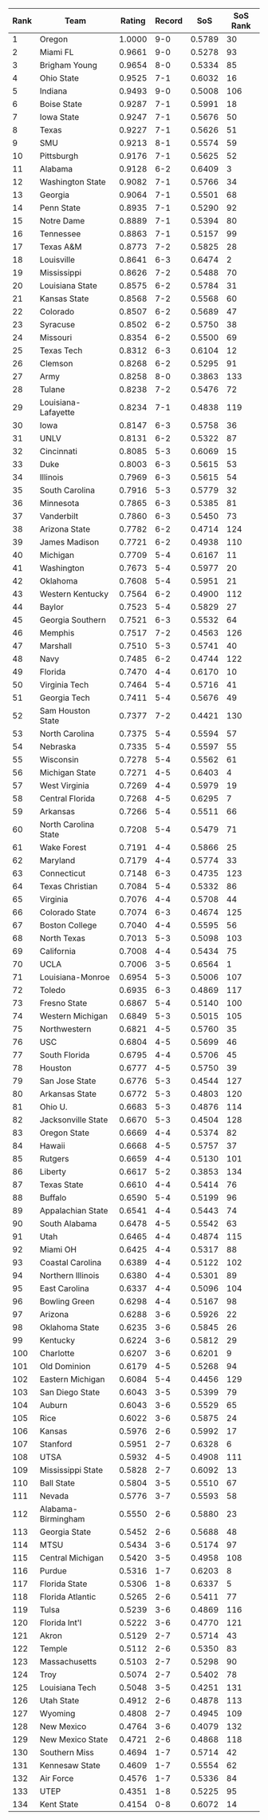Rank | Team | Rating | Record | SoS | SoS Rank
---|---|---|---|---|---
1 | Oregon | 1.0000 | 9-0 | 0.5789 | 30
2 | Miami FL | 0.9661 | 9-0 | 0.5278 | 93
3 | Brigham Young | 0.9654 | 8-0 | 0.5334 | 85
4 | Ohio State | 0.9525 | 7-1 | 0.6032 | 16
5 | Indiana | 0.9493 | 9-0 | 0.5008 | 106
6 | Boise State | 0.9287 | 7-1 | 0.5991 | 18
7 | Iowa State | 0.9247 | 7-1 | 0.5676 | 50
8 | Texas | 0.9227 | 7-1 | 0.5626 | 51
9 | SMU | 0.9213 | 8-1 | 0.5574 | 59
10 | Pittsburgh | 0.9176 | 7-1 | 0.5625 | 52
11 | Alabama | 0.9128 | 6-2 | 0.6409 | 3
12 | Washington State | 0.9082 | 7-1 | 0.5766 | 34
13 | Georgia | 0.9064 | 7-1 | 0.5501 | 68
14 | Penn State | 0.8935 | 7-1 | 0.5290 | 92
15 | Notre Dame | 0.8889 | 7-1 | 0.5394 | 80
16 | Tennessee | 0.8863 | 7-1 | 0.5157 | 99
17 | Texas A&M | 0.8773 | 7-2 | 0.5825 | 28
18 | Louisville | 0.8641 | 6-3 | 0.6474 | 2
19 | Mississippi | 0.8626 | 7-2 | 0.5488 | 70
20 | Louisiana State | 0.8575 | 6-2 | 0.5784 | 31
21 | Kansas State | 0.8568 | 7-2 | 0.5568 | 60
22 | Colorado | 0.8507 | 6-2 | 0.5689 | 47
23 | Syracuse | 0.8502 | 6-2 | 0.5750 | 38
24 | Missouri | 0.8354 | 6-2 | 0.5500 | 69
25 | Texas Tech | 0.8312 | 6-3 | 0.6104 | 12
26 | Clemson | 0.8268 | 6-2 | 0.5295 | 91
27 | Army | 0.8258 | 8-0 | 0.3863 | 133
28 | Tulane | 0.8238 | 7-2 | 0.5476 | 72
29 | Louisiana-Lafayette | 0.8234 | 7-1 | 0.4838 | 119
30 | Iowa | 0.8147 | 6-3 | 0.5758 | 36
31 | UNLV | 0.8131 | 6-2 | 0.5322 | 87
32 | Cincinnati | 0.8085 | 5-3 | 0.6069 | 15
33 | Duke | 0.8003 | 6-3 | 0.5615 | 53
34 | Illinois | 0.7969 | 6-3 | 0.5615 | 54
35 | South Carolina | 0.7916 | 5-3 | 0.5779 | 32
36 | Minnesota | 0.7865 | 6-3 | 0.5385 | 81
37 | Vanderbilt | 0.7860 | 6-3 | 0.5450 | 73
38 | Arizona State | 0.7782 | 6-2 | 0.4714 | 124
39 | James Madison | 0.7721 | 6-2 | 0.4938 | 110
40 | Michigan | 0.7709 | 5-4 | 0.6167 | 11
41 | Washington | 0.7673 | 5-4 | 0.5977 | 20
42 | Oklahoma | 0.7608 | 5-4 | 0.5951 | 21
43 | Western Kentucky | 0.7564 | 6-2 | 0.4900 | 112
44 | Baylor | 0.7523 | 5-4 | 0.5829 | 27
45 | Georgia Southern | 0.7521 | 6-3 | 0.5532 | 64
46 | Memphis | 0.7517 | 7-2 | 0.4563 | 126
47 | Marshall | 0.7510 | 5-3 | 0.5741 | 40
48 | Navy | 0.7485 | 6-2 | 0.4744 | 122
49 | Florida | 0.7470 | 4-4 | 0.6170 | 10
50 | Virginia Tech | 0.7464 | 5-4 | 0.5716 | 41
51 | Georgia Tech | 0.7411 | 5-4 | 0.5676 | 49
52 | Sam Houston State | 0.7377 | 7-2 | 0.4421 | 130
53 | North Carolina | 0.7375 | 5-4 | 0.5594 | 57
54 | Nebraska | 0.7335 | 5-4 | 0.5597 | 55
55 | Wisconsin | 0.7278 | 5-4 | 0.5562 | 61
56 | Michigan State | 0.7271 | 4-5 | 0.6403 | 4
57 | West Virginia | 0.7269 | 4-4 | 0.5979 | 19
58 | Central Florida | 0.7268 | 4-5 | 0.6295 | 7
59 | Arkansas | 0.7266 | 5-4 | 0.5511 | 66
60 | North Carolina State | 0.7208 | 5-4 | 0.5479 | 71
61 | Wake Forest | 0.7191 | 4-4 | 0.5866 | 25
62 | Maryland | 0.7179 | 4-4 | 0.5774 | 33
63 | Connecticut | 0.7148 | 6-3 | 0.4735 | 123
64 | Texas Christian | 0.7084 | 5-4 | 0.5332 | 86
65 | Virginia | 0.7076 | 4-4 | 0.5708 | 44
66 | Colorado State | 0.7074 | 6-3 | 0.4674 | 125
67 | Boston College | 0.7040 | 4-4 | 0.5595 | 56
68 | North Texas | 0.7013 | 5-3 | 0.5098 | 103
69 | California | 0.7008 | 4-4 | 0.5434 | 75
70 | UCLA | 0.7006 | 3-5 | 0.6564 | 1
71 | Louisiana-Monroe | 0.6954 | 5-3 | 0.5006 | 107
72 | Toledo | 0.6935 | 6-3 | 0.4869 | 117
73 | Fresno State | 0.6867 | 5-4 | 0.5140 | 100
74 | Western Michigan | 0.6849 | 5-3 | 0.5015 | 105
75 | Northwestern | 0.6821 | 4-5 | 0.5760 | 35
76 | USC | 0.6804 | 4-5 | 0.5699 | 46
77 | South Florida | 0.6795 | 4-4 | 0.5706 | 45
78 | Houston | 0.6777 | 4-5 | 0.5750 | 39
79 | San Jose State | 0.6776 | 5-3 | 0.4544 | 127
80 | Arkansas State | 0.6772 | 5-3 | 0.4803 | 120
81 | Ohio U. | 0.6683 | 5-3 | 0.4876 | 114
82 | Jacksonville State | 0.6670 | 5-3 | 0.4504 | 128
83 | Oregon State | 0.6669 | 4-4 | 0.5374 | 82
84 | Hawaii | 0.6668 | 4-5 | 0.5757 | 37
85 | Rutgers | 0.6659 | 4-4 | 0.5130 | 101
86 | Liberty | 0.6617 | 5-2 | 0.3853 | 134
87 | Texas State | 0.6610 | 4-4 | 0.5414 | 76
88 | Buffalo | 0.6590 | 5-4 | 0.5199 | 96
89 | Appalachian State | 0.6541 | 4-4 | 0.5443 | 74
90 | South Alabama | 0.6478 | 4-5 | 0.5542 | 63
91 | Utah | 0.6465 | 4-4 | 0.4874 | 115
92 | Miami OH | 0.6425 | 4-4 | 0.5317 | 88
93 | Coastal Carolina | 0.6389 | 4-4 | 0.5122 | 102
94 | Northern Illinois | 0.6380 | 4-4 | 0.5301 | 89
95 | East Carolina | 0.6337 | 4-4 | 0.5096 | 104
96 | Bowling Green | 0.6298 | 4-4 | 0.5167 | 98
97 | Arizona | 0.6288 | 3-6 | 0.5926 | 22
98 | Oklahoma State | 0.6235 | 3-6 | 0.5845 | 26
99 | Kentucky | 0.6224 | 3-6 | 0.5812 | 29
100 | Charlotte | 0.6207 | 3-6 | 0.6201 | 9
101 | Old Dominion | 0.6179 | 4-5 | 0.5268 | 94
102 | Eastern Michigan | 0.6084 | 5-4 | 0.4456 | 129
103 | San Diego State | 0.6043 | 3-5 | 0.5399 | 79
104 | Auburn | 0.6043 | 3-6 | 0.5529 | 65
105 | Rice | 0.6022 | 3-6 | 0.5875 | 24
106 | Kansas | 0.5976 | 2-6 | 0.5992 | 17
107 | Stanford | 0.5951 | 2-7 | 0.6328 | 6
108 | UTSA | 0.5932 | 4-5 | 0.4908 | 111
109 | Mississippi State | 0.5828 | 2-7 | 0.6092 | 13
110 | Ball State | 0.5804 | 3-5 | 0.5510 | 67
111 | Nevada | 0.5776 | 3-7 | 0.5593 | 58
112 | Alabama-Birmingham | 0.5550 | 2-6 | 0.5880 | 23
113 | Georgia State | 0.5452 | 2-6 | 0.5688 | 48
114 | MTSU | 0.5434 | 3-6 | 0.5174 | 97
115 | Central Michigan | 0.5420 | 3-5 | 0.4958 | 108
116 | Purdue | 0.5316 | 1-7 | 0.6203 | 8
117 | Florida State | 0.5306 | 1-8 | 0.6337 | 5
118 | Florida Atlantic | 0.5265 | 2-6 | 0.5411 | 77
119 | Tulsa | 0.5239 | 3-6 | 0.4869 | 116
120 | Florida Int'l | 0.5222 | 3-6 | 0.4770 | 121
121 | Akron | 0.5129 | 2-7 | 0.5714 | 43
122 | Temple | 0.5112 | 2-6 | 0.5350 | 83
123 | Massachusetts | 0.5103 | 2-7 | 0.5298 | 90
124 | Troy | 0.5074 | 2-7 | 0.5402 | 78
125 | Louisiana Tech | 0.5048 | 3-5 | 0.4251 | 131
126 | Utah State | 0.4912 | 2-6 | 0.4878 | 113
127 | Wyoming | 0.4808 | 2-7 | 0.4945 | 109
128 | New Mexico | 0.4764 | 3-6 | 0.4079 | 132
129 | New Mexico State | 0.4721 | 2-6 | 0.4868 | 118
130 | Southern Miss | 0.4694 | 1-7 | 0.5714 | 42
131 | Kennesaw State | 0.4609 | 1-7 | 0.5554 | 62
132 | Air Force | 0.4576 | 1-7 | 0.5336 | 84
133 | UTEP | 0.4351 | 1-8 | 0.5225 | 95
134 | Kent State | 0.4154 | 0-8 | 0.6072 | 14
